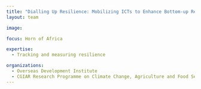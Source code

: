 ```yaml
---
title: "Dialling Up Resilience: Mobilizing ICTs to Enhance Bottom-up Resilience Measurement, Programming, and Governance in the Horn of Africa"
layout: team

image: 

focus: Horn of Africa

expertise:
  - Tracking and measuring resilience

organizations:
  - Overseas Development Institute
  - CGIAR Research Programme on Climate Change, Agriculture and Food Security (CCAFS)
---
```

